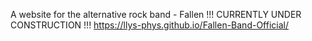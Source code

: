 A website for the alternative rock band - Fallen
!!! CURRENTLY UNDER CONSTRUCTION !!!
https://llys-phys.github.io/Fallen-Band-Official/
